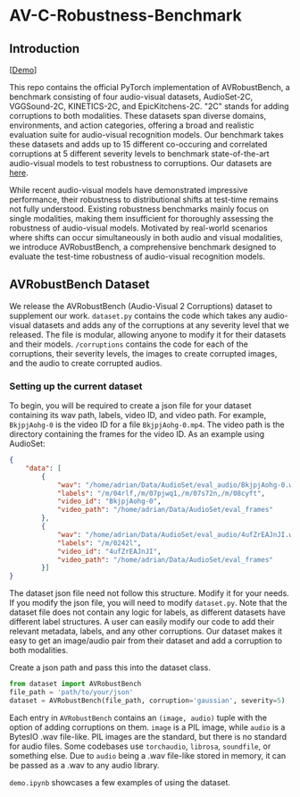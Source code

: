 # AV-C-Robustness-Benchmark
## Introduction
[[Demo](https://www.youtube.com/watch?v=hYdcRO3BuIY&ab_channel=SarthakMaharana)]


This repo contains the official PyTorch implementation of AVRobustBench, a benchmark consisting of four audio-visual datasets, AudioSet-2C, VGGSound-2C, KINETICS-2C, and EpicKitchens-2C. "2C" stands for adding corruptions to both modalities. These datasets span diverse domains, environments, and action categories, offering a broad and realistic evaluation suite for audio-visual recognition models. Our benchmark takes these datasets and adds up to 15 different co-occuring and correlated corruptions at 5 different severity levels to benchmark state-of-the-art audio-visual models to test robustness to corruptions. Our datasets are [here](https://huggingface.co/datasets/sakshamsingh1/av_robust_data/tree/main).


While recent audio-visual models have demonstrated impressive performance, their robustness to distributional shifts at test-time remains not fully understood. Existing robustness benchmarks mainly focus on single modalities, making them insufficient for thoroughly assessing the robustness of audio-visual models. Motivated by real-world scenarios where shifts can occur simultaneously in both audio and visual modalities, we introduce AVRobustBench, a comprehensive benchmark designed to evaluate the test-time robustness of audio-visual recognition models.


## AVRobustBench Dataset
We release the AVRobustBench (Audio-Visual 2 Corruptions) dataset to supplement our work. `dataset.py` contains the code which takes any audio-visual datasets and adds any of the corruptions at any severity level that we released. The file is modular, allowing anyone to modify it for their datasets and their models. `/corruptions` contains the code for each of the corruptions, their severity levels, the images to create corrupted images, and the audio to create corrupted audios. 

### Setting up the current dataset
To begin, you will be required to create a json file for your dataset containing its wav path, labels, video ID, and video path. For example, `BkjpjAohg-0` is the video ID for a file `BkjpjAohg-0.mp4`. The video path is the directory containing the frames for the video ID. As an example using AudioSet:

```json
{
    "data": [
        {
            "wav": "/home/adrian/Data/AudioSet/eval_audio/BkjpjAohg-0.wav",
            "labels": "/m/04rlf,/m/07pjwq1,/m/07s72n,/m/08cyft",
            "video_id": "BkjpjAohg-0",
            "video_path": "/home/adrian/Data/AudioSet/eval_frames"
        },
        {
            "wav": "/home/adrian/Data/AudioSet/eval_audio/4ufZrEAJnJI.wav",
            "labels": "/m/0242l",
            "video_id": "4ufZrEAJnJI",
            "video_path": "/home/adrian/Data/AudioSet/eval_frames"
        }]
}
```

The dataset json file need not follow this structure. Modify it for your needs. If you modify the json file, you will need to modify `dataset.py`. Note that the dataset file does not contain any logic for labels, as different datasets have different label structures. A user can easily modify our code to add their relevant metadata, labels, and any other corruptions. Our dataset makes it easy to get an image/audio pair from their dataset and add a corruption to both modalities. 


Create a json path and pass this into the dataset class.
```python
from dataset import AVRobustBench
file_path = 'path/to/your/json'
dataset = AVRobustBench(file_path, corruption='gaussian', severity=5)
```

Each entry in `AVRobustBench` contains an `(image, audio)` tuple with the option of adding corruptions on them. `image` is a PIL image, while `audio` is a BytesIO .wav file-like. PIL images are the standard, but there is no standard for audio files. Some codebases use `torchaudio`, `librosa`, `soundfile`, or something else. Due to `audio` being a .wav file-like stored in memory, it can be passed as a .wav to any audio library.


`demo.ipynb` showcases a few examples of using the dataset.

